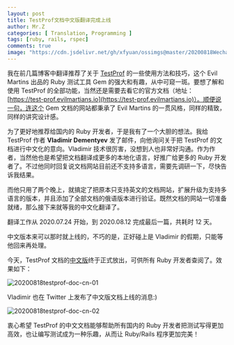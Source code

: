 ```yaml
---
layout: post
title: TestProf文档中文版翻译完成上线
author: Mr.Z
categories: [ Translation, Programming ]
tags: [ruby, rails, rspec]
comments: true
image: "https://cdn.jsdelivr.net/gh/xfyuan/ossimgs@master/20200818WechatIMG5.jpeg"
---
```


我在前几篇博客中翻译推荐了关于 [TestProf](https://test-prof.evilmartians.io/) 的一些使用方法和技巧，这个 Evil Martins 出品的 Ruby 测试工具 Gem 的强大和有趣，从中可窥一斑。要想了解和使用 TestProf 的全部功能，当然还是需要去看它的官方文档（地址：[https://test-prof.evilmartians.io](https://test-prof.evilmartians.io)）。顺便说一句，连这个 Gem 文档的网站都秉承了 Evil Martins 的一贯风格，同样的精致，同样的讲究设计感。

为了更好地推荐给国内的 Ruby 开发者，于是我有了一个大胆的想法。我给 TestProf 作者 **Vladimir Dementyev** 发了邮件，向他询问关于把 TestProf 的文档进行中文化的意向。Vladimir 技术很厉害，没想到人也非常好沟通。作为作者，当然他也是希望把文档翻译成更多的本地化语言，好推广给更多的 Ruby 开发者了。不过他同时回复说文档网站目前还不支持多语言，需要先调研一下，尽快告诉我结果。

而他只用了两个晚上，就搞定了把原本只支持英文的文档网站，扩展升级为支持多语言的版本，并且添加了全部文档的俄语版本进行验证。既然文档的网站一切准备就绪，那么接下来就等我的中文化翻译了。

翻译工作从 2020.07.24 开始，到 2020.08.12 完成最后一篇，共耗时 12 天。

中文版本来可以那时就上线的，不巧的是，正好碰上是 Vladimir 的假期，只能等他回来再处理。

今天，TestProf 文档的[中文版](https://test-prof.evilmartians.io/#/zh-cn/)终于正式放出，可供所有 Ruby 开发者查阅了。效果如下：

![20200818testprof-doc-cn-01](https://cdn.jsdelivr.net/gh/xfyuan/ossimgs@master/20200818testprof-doc-cn-01.jpg)

Vladimir 也在 Twitter 上发布了中文版文档上线的消息:)

![20200818testprof-doc-cn-02](https://cdn.jsdelivr.net/gh/xfyuan/ossimgs@master/20200818testprof-doc-cn-02.jpg)

衷心希望 TestProf 的中文文档能够帮助所有国内的 Ruby 开发者把测试写得更加高效，也让编写测试成为一种乐趣，从而让 Ruby/Rails 程序更加完美！